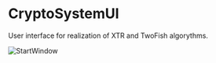 # CryptoSystemUI
User interface for realization of XTR and TwoFish algorythms.

![StartWindow](https://github.com/Crystal2033/CryptoSystemUI/assets/90513443/c90651f6-5b1b-4cbf-b3a6-4e3ad9b37529)
